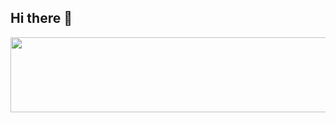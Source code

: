 ## Hi there 👋

<!--
**eynow1159/eynow1159** is a ✨ _special_ ✨ repository because its `README.md` (this file) appears on your GitHub profile.

Here are some ideas to get you started:

- 🔭 I’m currently working on ...
- 🌱 I’m currently learning ...
- 👯 I’m looking to collaborate on ...
- 🤔 I’m looking for help with ...
- 💬 Ask me about ...
- 📫 How to reach me: ...
- 😄 Pronouns: ...
- ⚡ Fun fact: ...
-->



<a href="https://www.gitanimals.org/en_US?utm_medium=image&utm_source=eynow1159&utm_content=line">
  <img
    src="https://render.gitanimals.org/lines/eynow1159"
    width="600"
    height="120"
  />
</a>
  
